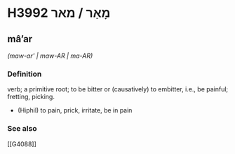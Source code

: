 # H3992 מָאַר / מאר

## mâʼar

_(maw-ar' | maw-AR | ma-AR)_

### Definition

verb; a primitive root; to be bitter or (causatively) to embitter, i.e., be painful; fretting, picking.

- (Hiphil) to pain, prick, irritate, be in pain
### See also

[[G4088]]

